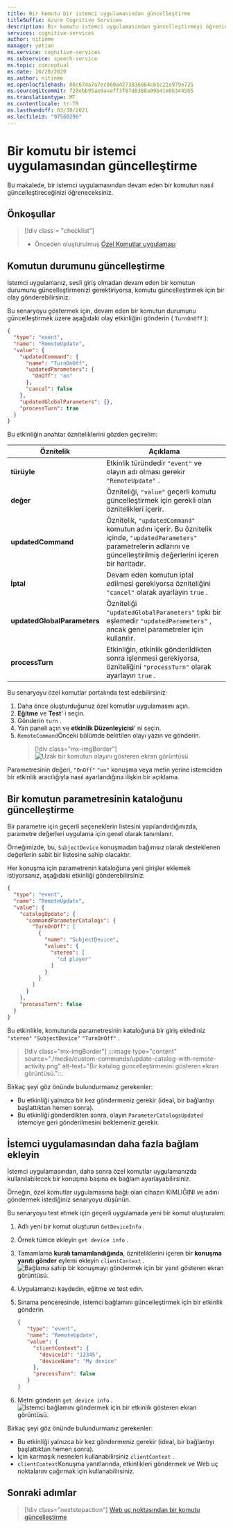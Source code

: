 ```yaml
---
title: Bir komutu bir istemci uygulamasından güncelleştirme
titleSuffix: Azure Cognitive Services
description: Bir komutu istemci uygulamasından güncelleştirmeyi öğrenin.
services: cognitive-services
author: nitinme
manager: yetian
ms.service: cognitive-services
ms.subservice: speech-service
ms.topic: conceptual
ms.date: 10/20/2020
ms.author: nitinme
ms.openlocfilehash: 08c674a7a7ec060a4273836064cb1c21e979e725
ms.sourcegitcommit: f28ebb95ae9aaaff3f87d8388a09b41e0b3445b5
ms.translationtype: MT
ms.contentlocale: tr-TR
ms.lasthandoff: 03/30/2021
ms.locfileid: "97560296"
---
```

# <a name="update-a-command-from-a-client-app"></a>Bir komutu bir istemci uygulamasından güncelleştirme

Bu makalede, bir istemci uygulamasından devam eden bir komutun nasıl güncelleştireceğinizi öğreneceksiniz.

## <a name="prerequisites"></a>Önkoşullar
> [!div class = "checklist"]
> * Önceden oluşturulmuş [Özel Komutlar uygulaması](quickstart-custom-commands-application.md)

## <a name="update-the-state-of-a-command"></a>Komutun durumunu güncelleştirme

İstemci uygulamanız, sesli giriş olmadan devam eden bir komutun durumunu güncelleştirmenizi gerektiriyorsa, komutu güncelleştirmek için bir olay gönderebilirsiniz.

Bu senaryoyu göstermek için, devam eden bir komutun durumunu güncelleştirmek üzere aşağıdaki olay etkinliğini gönderin ( `TurnOnOff` ): 

```json
{
  "type": "event",
  "name": "RemoteUpdate",
  "value": {
    "updatedCommand": {
      "name": "TurnOnOff",
      "updatedParameters": {
        "OnOff": "on"
      },
      "cancel": false
    },
    "updatedGlobalParameters": {},
    "processTurn": true
  }
}
```

Bu etkinliğin anahtar özniteliklerini gözden geçirelim:

| Öznitelik | Açıklama |
| ---------------- | --------------------------------------------------------------------------------------------------------------------------- |
| **türüyle** | Etkinlik türündedir `"event"` ve olayın adı olması gerekir `"RemoteUpdate"` . |
| **değer** | Özniteliği, `"value"` geçerli komutu güncelleştirmek için gerekli olan öznitelikleri içerir. |
| **updatedCommand** | Öznitelik, `"updatedCommand"` komutun adını içerir. Bu öznitelik içinde, `"updatedParameters"` parametrelerin adlarını ve güncelleştirilmiş değerlerini içeren bir haritadır. |
| **İptal** | Devam eden komutun iptal edilmesi gerekiyorsa özniteliğini `"cancel"` olarak ayarlayın `true` . |
| **updatedGlobalParameters** | Özniteliği `"updatedGlobalParameters"` tıpkı bir eşlemedir `"updatedParameters"` , ancak genel parametreler için kullanılır. |
| **processTurn** | Etkinliğin, etkinlik gönderildikten sonra işlenmesi gerekiyorsa, özniteliğini `"processTurn"` olarak ayarlayın `true` . |

Bu senaryoyu özel komutlar portalında test edebilirsiniz:

1. Daha önce oluşturduğunuz özel komutlar uygulamasını açın. 
1. **Eğitme** ve **Test**' i seçin.
1. Gönderin `turn` .
1. Yan paneli açın ve **etkinlik Düzenleyicisi**' ni seçin.
1. `RemoteCommand`Önceki bölümde belirtilen olayı yazın ve gönderin.
    > [!div class="mx-imgBorder"]
    > ![Uzak bir komutun olayını gösteren ekran görüntüsü.](media/custom-commands/send-remote-command-activity.png)

Parametresinin değeri, `"OnOff"` `"on"` konuşma veya metin yerine istemciden bir etkinlik aracılığıyla nasıl ayarlandığına ilişkin bir açıklama.

## <a name="update-the-catalog-of-the-parameter-for-a-command"></a>Bir komutun parametresinin kataloğunu güncelleştirme

Bir parametre için geçerli seçeneklerin listesini yapılandırdığınızda, parametre değerleri uygulama için genel olarak tanımlanır. 

Örneğimizde, bu, `SubjectDevice` konuşmadan bağımsız olarak desteklenen değerlerin sabit bir listesine sahip olacaktır.

Her konuşma için parametrenin kataloğuna yeni girişler eklemek istiyorsanız, aşağıdaki etkinliği gönderebilirsiniz:

```json
{
  "type": "event",
  "name": "RemoteUpdate",
  "value": {
    "catalogUpdate": {
      "commandParameterCatalogs": {
        "TurnOnOff": [
          {
            "name": "SubjectDevice",
            "values": {
              "stereo": [
                "cd player"
              ]
            }
          }
        ]
      }
    },
    "processTurn": false
  }
}
```
Bu etkinlikle, komutunda parametresinin kataloğuna bir giriş eklediniz `"stereo"` `"SubjectDevice"` `"TurnOnOff"` .

> [!div class="mx-imgBorder"]
> :::image type="content" source="./media/custom-commands/update-catalog-with-remote-activity.png" alt-text="Bir katalog güncelleştirmesini gösteren ekran görüntüsü.":::

Birkaç şeyi göz önünde bulundurmanız gerekenler:
- Bu etkinliği yalnızca bir kez göndermeniz gerekir (ideal, bir bağlantıyı başlattıktan hemen sonra).
- Bu etkinliği gönderdikten sonra, olayın `ParameterCatalogsUpdated` istemciye geri gönderilmesini beklemeniz gerekir.

## <a name="add-more-context-from-the-client-application"></a>İstemci uygulamasından daha fazla bağlam ekleyin

İstemci uygulamasından, daha sonra özel komutlar uygulamanızda kullanılabilecek bir konuşma başına ek bağlam ayarlayabilirsiniz. 

Örneğin, özel komutlar uygulamasına bağlı olan cihazın KIMLIĞINI ve adını göndermek istediğiniz senaryoyu düşünün.

Bu senaryoyu test etmek için geçerli uygulamada yeni bir komut oluşturalım:
1. Adlı yeni bir komut oluşturun `GetDeviceInfo` .
1. Örnek tümce ekleyin `get device info` .
1. Tamamlama **kuralı tamamlandığında**, özniteliklerini içeren bir **konuşma yanıtı gönder** eylemi ekleyin `clientContext` .
   ![Bağlama sahip bir konuşmayı göndermek için bir yanıt gösteren ekran görüntüsü.](media/custom-commands/send-speech-response-context.png)
1. Uygulamanızı kaydedin, eğitme ve test edin.
1. Sınama penceresinde, istemci bağlamını güncelleştirmek için bir etkinlik gönderin.

    ```json
    {
       "type": "event",
       "name": "RemoteUpdate",
       "value": {
         "clientContext": {
           "deviceId": "12345",
           "deviceName": "My device"
         },
         "processTurn": false
       }
    }
    ```
1. Metni gönderin `get device info` .
   ![İstemci bağlamını göndermek için bir etkinlik gösteren ekran görüntüsü.](media/custom-commands/send-client-context-activity.png)

Birkaç şeyi göz önünde bulundurmanız gerekenler:
- Bu etkinliği yalnızca bir kez göndermeniz gerekir (ideal, bir bağlantıyı başlattıktan hemen sonra).
- İçin karmaşık nesneleri kullanabilirsiniz `clientContext` .
- `clientContext`Konuşma yanıtlarında, etkinlikleri göndermek ve Web uç noktalarını çağırmak için kullanabilirsiniz.

## <a name="next-steps"></a>Sonraki adımlar

> [!div class="nextstepaction"]
> [Web uç noktasından bir komutu güncelleştirme](./how-to-custom-commands-update-command-from-web-endpoint.md)
